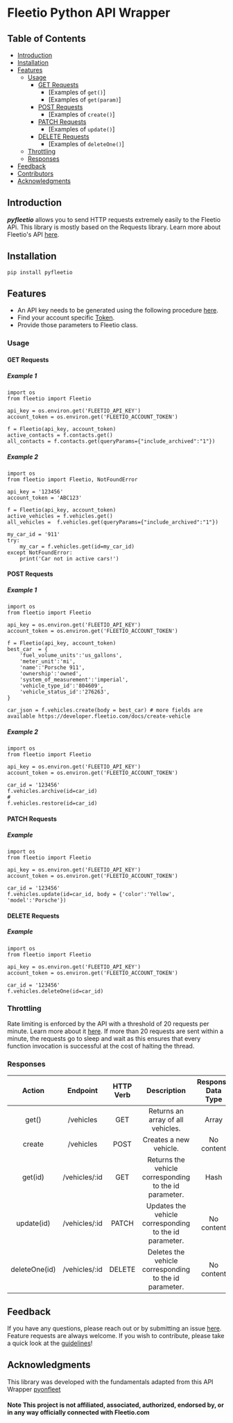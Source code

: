 # Fleetio Python API Wrapper

## Table of Contents
- [Introduction](#introduction)
- [Installation](#installation)
- [Features](#features)
    - [Usage](#usage)
        * [GET Requests](#get-requests)
            - [Examples of `get()`]
            - [Examples of `get(param)`]
        * [POST Requests](#post-requests)
            - [Examples of `create()`]
        * [PATCH Requests](#put-requests)
            - [Examples of `update()`]
        * [DELETE Requests](#delete-requests)
            - [Examples of `deleteOne()`]
    - [Throttling](#throttling)
    - [Responses](#responses)
- [Feedback](#feedback)
- [Contributors](#contributors)
- [Acknowledgments](#acknowledgments)

## Introduction
**_pyfleetio_** allows you to send HTTP requests extremely easily to the Fleetio APi. This library is mostly based on the Requests library.
Learn more about Fleetio's API [here](https://developer.fleetio.com/). <br>


## Installation
```
pip install pyfleetio
```
## Features
- An API key needs to be generated using the following procedure [here](https://developer.fleetio.com/).
- Find your account specific [Token](https://developer.fleetio.com/).
- Provide those parameters to Fleetio class.

### Usage
#### GET Requests
##### Example 1
```
import os
from fleetio import Fleetio

api_key = os.environ.get('FLEETIO_API_KEY')
account_token = os.environ.get('FLEETIO_ACCOUNT_TOKEN')

f = Fleetio(api_key, account_token)
active_contacts = f.contacts.get()
all_contacts = f.contacts.get(queryParams={"include_archived":"1"})
```
##### Example 2
```
import os
from fleetio import Fleetio, NotFoundError

api_key = '123456'
account_token = 'ABC123'

f = Fleetio(api_key, account_token)
active_vehicles = f.vehicles.get()
all_vehicles =  f.vehicles.get(queryParams={"include_archived":"1"})

my_car_id = '911'
try:
    my_car = f.vehicles.get(id=my_car_id)
except NotFoundError:
    print('Car not in active cars!')
```
#### POST Requests
##### Example 1
```
import os
from fleetio import Fleetio

api_key = os.environ.get('FLEETIO_API_KEY')
account_token = os.environ.get('FLEETIO_ACCOUNT_TOKEN')

f = Fleetio(api_key, account_token)
best_car  = {
    'fuel_volume_units':'us_gallons',
    'meter_unit':'mi',
    'name':'Porsche 911',
    'ownership':'owned',
    'system_of_measurement':'imperial',
    'vehicle_type_id':'804609',
    'vehicle_status_id':'276263',
}

car_json = f.vehicles.create(body = best_car) # more fields are available https://developer.fleetio.com/docs/create-vehicle
```
##### Example 2
```
import os
from fleetio import Fleetio

api_key = os.environ.get('FLEETIO_API_KEY')
account_token = os.environ.get('FLEETIO_ACCOUNT_TOKEN')

car_id = '123456'
f.vehicles.archive(id=car_id)
#
f.vehicles.restore(id=car_id)
```

#### PATCH Requests
##### Example
```
import os
from fleetio import Fleetio

api_key = os.environ.get('FLEETIO_API_KEY')
account_token = os.environ.get('FLEETIO_ACCOUNT_TOKEN')

car_id = '123456'
f.vehicles.update(id=car_id, body = {'color':'Yellow', 'model':'Porsche'})
```

#### DELETE Requests
##### Example
```
import os
from fleetio import Fleetio

api_key = os.environ.get('FLEETIO_API_KEY')
account_token = os.environ.get('FLEETIO_ACCOUNT_TOKEN')

car_id = '123456'
f.vehicles.deleteOne(id=car_id)
```

### Throttling
Rate limiting is enforced by the API with a threshold of 20 requests per minute. Learn more about it [here](https://developer.fleetio.com/docs/response-codes). If more than 20 requests are sent within a minute, the requests go to sleep and wait as this ensures that every function invocation is successful at the cost of halting the thread.

### Responses
| Action | Endpoint | HTTP Verb | Description | Response Data Type |
| :---: | :---: | :---: | :---: | :---: |
|get()|/vehicles|GET|Returns an array of all vehicles.|Array|
|create|/vehicles|POST|Creates a new vehicle.|No content|
|get(id)|/vehicles/:id|GET|Returns the vehicle corresponding to the id parameter.|Hash|
|update(id)|/vehicles/:id|PATCH|Updates the vehicle corresponding to the id parameter.|No content|
|deleteOne(id)|/vehicles/:id|DELETE|Deletes the vehicle corresponding to the id parameter.|No content|


## Feedback
If you have any questions, please reach out or by submitting an issue [here](https://github.com/AlexBelanger/pyfleetio/issues).
Feature requests are always welcome. If you wish to contribute, please take a quick look at the [guidelines](./CONTRIBUTING.md)!

## Acknowledgments
This library was developed with the fundamentals adapted from this API Wrapper [pyonfleet](https://github.com/onfleet/pyonfleet)

#### **Note** This project is not affiliated, associated, authorized, endorsed by, or in any way officially connected with Fleetio.com
